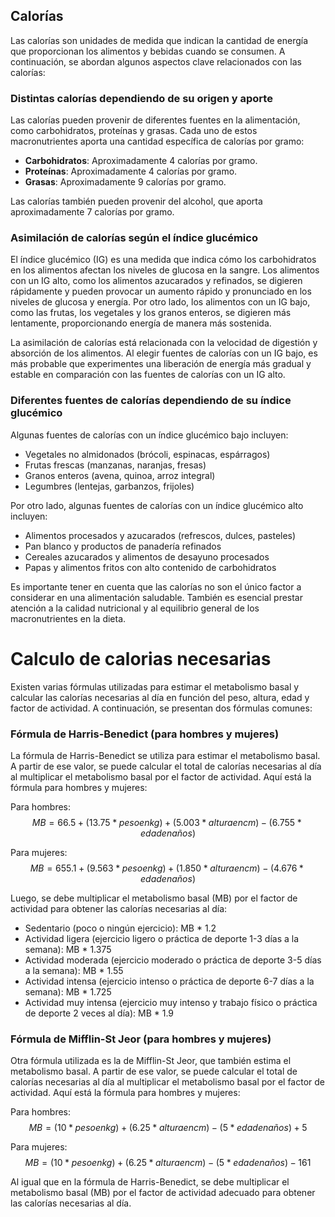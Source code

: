 
## Calorías

Las calorías son unidades de medida que indican la cantidad de energía que proporcionan los alimentos y bebidas cuando se consumen. A continuación, se abordan algunos aspectos clave relacionados con las calorías:

### Distintas calorías dependiendo de su origen y aporte

Las calorías pueden provenir de diferentes fuentes en la alimentación, como carbohidratos, proteínas y grasas. Cada uno de estos macronutrientes aporta una cantidad específica de calorías por gramo:

- **Carbohidratos**: Aproximadamente 4 calorías por gramo.
- **Proteínas**: Aproximadamente 4 calorías por gramo.
- **Grasas**: Aproximadamente 9 calorías por gramo.

Las calorías también pueden provenir del alcohol, que aporta aproximadamente 7 calorías por gramo.

### Asimilación de calorías según el índice glucémico

El índice glucémico (IG) es una medida que indica cómo los carbohidratos en los alimentos afectan los niveles de glucosa en la sangre. Los alimentos con un IG alto, como los alimentos azucarados y refinados, se digieren rápidamente y pueden provocar un aumento rápido y pronunciado en los niveles de glucosa y energía. Por otro lado, los alimentos con un IG bajo, como las frutas, los vegetales y los granos enteros, se digieren más lentamente, proporcionando energía de manera más sostenida.

La asimilación de calorías está relacionada con la velocidad de digestión y absorción de los alimentos. Al elegir fuentes de calorías con un IG bajo, es más probable que experimentes una liberación de energía más gradual y estable en comparación con las fuentes de calorías con un IG alto.

### Diferentes fuentes de calorías dependiendo de su índice glucémico

Algunas fuentes de calorías con un índice glucémico bajo incluyen:

- Vegetales no almidonados (brócoli, espinacas, espárragos)
- Frutas frescas (manzanas, naranjas, fresas)
- Granos enteros (avena, quinoa, arroz integral)
- Legumbres (lentejas, garbanzos, frijoles)

Por otro lado, algunas fuentes de calorías con un índice glucémico alto incluyen:

- Alimentos procesados y azucarados (refrescos, dulces, pasteles)
- Pan blanco y productos de panadería refinados
- Cereales azucarados y alimentos de desayuno procesados
- Papas y alimentos fritos con alto contenido de carbohidratos

Es importante tener en cuenta que las calorías no son el único factor a considerar en una alimentación saludable. También es esencial prestar atención a la calidad nutricional y al equilibrio general de los macronutrientes en la dieta.


# Calculo de calorias necesarias
Existen varias fórmulas utilizadas para estimar el metabolismo basal y calcular las calorías necesarias al día en función del peso, altura, edad y factor de actividad. A continuación, se presentan dos fórmulas comunes:

### Fórmula de Harris-Benedict (para hombres y mujeres)

La fórmula de Harris-Benedict se utiliza para estimar el metabolismo basal. A partir de ese valor, se puede calcular el total de calorías necesarias al día al multiplicar el metabolismo basal por el factor de actividad. Aquí está la fórmula para hombres y mujeres:

Para hombres:
$$
MB = 66.5 + (13.75 * peso en kg) + (5.003 * altura en cm) - (6.755 * edad en años)
$$

Para mujeres:
$$
MB = 655.1 + (9.563 * peso en kg) + (1.850 * altura en cm) - (4.676 * edad en años)
$$

Luego, se debe multiplicar el metabolismo basal (MB) por el factor de actividad para obtener las calorías necesarias al día:

- Sedentario (poco o ningún ejercicio): MB * 1.2
- Actividad ligera (ejercicio ligero o práctica de deporte 1-3 días a la semana): MB * 1.375
- Actividad moderada (ejercicio moderado o práctica de deporte 3-5 días a la semana): MB * 1.55
- Actividad intensa (ejercicio intenso o práctica de deporte 6-7 días a la semana): MB * 1.725
- Actividad muy intensa (ejercicio muy intenso y trabajo físico o práctica de deporte 2 veces al día): MB * 1.9

### Fórmula de Mifflin-St Jeor (para hombres y mujeres)

Otra fórmula utilizada es la de Mifflin-St Jeor, que también estima el metabolismo basal. A partir de ese valor, se puede calcular el total de calorías necesarias al día al multiplicar el metabolismo basal por el factor de actividad. Aquí está la fórmula para hombres y mujeres:

Para hombres:
$$
MB = (10 * peso en kg) + (6.25 * altura en cm) - (5 * edad en años) + 5
$$

Para mujeres:
$$
MB = (10 * peso en kg) + (6.25 * altura en cm) - (5 * edad en años) - 161
$$

Al igual que en la fórmula de Harris-Benedict, se debe multiplicar el metabolismo basal (MB) por el factor de actividad adecuado para obtener las calorías necesarias al día.
